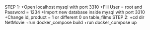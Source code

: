 STEP 1:
    +Open localhost mysql with port 3310
    +Fill User = root and Password = 1234
    +Import new database inside mysql with port 3310
    +Change id_product = 1 or different 0 on table_films
STEP 2:
    +cd dir NetMovie
    +run docker_compose build
    +run docker_compose up
